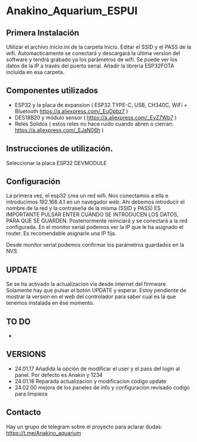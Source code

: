 # Anakino_Aquarium_ESPUI

## Primera Instalación
Utilizar el archivo inicio.ini de la carpeta Inicio. Editar el SSID y el PASS de la wifi. Automacticamente se conectará y descargará la última version del software y tendrá grabado ya los parámetros de wifi. Se puede ver los datos de la IP a través del puerto serial.
Añadir la libreria ESP32FOTA incluida en esa carpeta.

## Componentes utilizados

- ESP32 y la placa de expansion ( ESP32 TYPE-C, USB, CH340C, WiFi + Bluetooth https://a.aliexpress.com/_EuOpbz7 )
- DES18B20 y módulo sensor (  https://a.aliexpress.com/_EvZ7Wb7 )
- Reles Solidos ( estos reles no hace ruido cuando abren o cierran: https://a.aliexpress.com/_EJaN06h )





## Instrucciones de utilización.

Seleccionar la placa ESP32 DEVMODULE
## Configuración

La primera vez, el esp32 crea un red wifi. Nos conectamos a ella e introducimos 192.168.4.1 en un navegador web. Ahi debemos introducir el nombre de la red y la contraseña de la misma (SSID y PASS) ES IMPORTANTE PULSAR ENTER CUANDO SE INTRODUCEN LOS DATOS, PARA QUE SE GUARDEN.
Posteriormente reiniciará y se conectará a la red configurada. En el monitor serial podemos ver la IP que le ha asignado el router. Es recomendable asignarle una IP fija.

Desde monitor serial podemos confirmar los parámetros guardados en la NVS 

## UPDATE
Se se ha activado la actualizacion via desde internet del firmware. Solamente hay que pulsar el botón UPDATE y esperar. Estoy pendiente de mostrar la version en el web del controlador para saber cual es la que tenemos instalada en ése momento.

## TO DO

- 


## VERSIONS
- 24.01.17 Añadida la opción de modificar el user y el pass del login al panel. Por defecto es Anakin y 1234
- 24.01.18 Reparada actualizacion y modificacion codigo update
- 24.02.00 mejora de los paneles de info y configuracion revisado codigo para limpieza 
  
## Contacto
Hay un grupo de telegram sobre el proyecto para aclarar dudas: https://t.me/Anakino_aquarium
